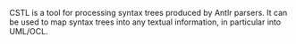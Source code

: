 CSTL is a tool for processing syntax trees produced by Antlr parsers. It can be used to map syntax trees into any textual information,
in particular into UML/OCL. 
